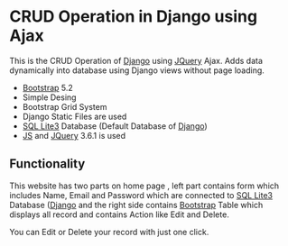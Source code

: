 # CRUD Operation in Django using Ajax

This is the CRUD Operation of [Django](https://www.djangoproject.com/) using [JQuery](https://jquery.com/) Ajax. Adds data dynamically into database using Django views without page loading.


* [Bootstrap](https://getbootstrap.com/docs/5.2/) 5.2
* Simple Desing 
* Bootstrap Grid System
* Django Static Files are used 
* [SQL Lite3](https://www.sqlite.org/index.html) Database (Default Database of [Django](https://www.djangoproject.com/))
* [JS](https://cdnjs.com/) and [JQuery](https://jquery.com/) 3.6.1 is used

## Functionality 

This website has two parts on home page , left part contains form which includes Name, Email and Password which are connected to [SQL Lite3](https://www.sqlite.org/index.html) Database ([Django](https://www.djangoproject.com/) and the right side contains [Bootstrap](https://getbootstrap.com/docs/5.2/) Table which displays all record and contains Action like Edit and Delete.

You can Edit or Delete your record with just one click.
